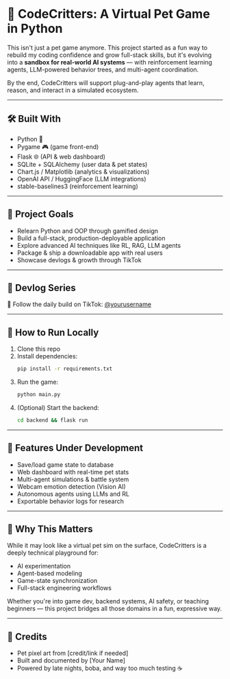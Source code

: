 # 🐾 CodeCritters: A Virtual Pet Game in Python

This isn't just a pet game anymore. This project started as a fun way to rebuild my coding confidence and grow full-stack skills, but it's evolving into a **sandbox for real-world AI systems** — with reinforcement learning agents, LLM-powered behavior trees, and multi-agent coordination.

By the end, CodeCritters will support plug-and-play agents that learn, reason, and interact in a simulated ecosystem.

---

## 🛠️ Built With
- Python 🐍
- Pygame 🎮 (game front-end)
- Flask 🌐 (API & web dashboard)
- SQLite + SQLAlchemy (user data & pet states)
- Chart.js / Matplotlib (analytics & visualizations)
- OpenAI API / HuggingFace (LLM integrations)
- stable-baselines3 (reinforcement learning)

---

## 🎯 Project Goals
- Relearn Python and OOP through gamified design
- Build a full-stack, production-deployable application
- Explore advanced AI techniques like RL, RAG, LLM agents
- Package & ship a downloadable app with real users
- Showcase devlogs & growth through TikTok

---

## 📅 Devlog Series
🎥 Follow the daily build on TikTok: [@yourusername](https://tiktok.com/@yourusername)

---

## 📂 How to Run Locally
1. Clone this repo
2. Install dependencies:
   ```bash
   pip install -r requirements.txt
   ```
3. Run the game:
   ```bash
   python main.py
   ```
4. (Optional) Start the backend:
   ```bash
   cd backend && flask run
   ```

---

## 🧪 Features Under Development
- Save/load game state to database
- Web dashboard with real-time pet stats
- Multi-agent simulations & battle system
- Webcam emotion detection (Vision AI)
- Autonomous agents using LLMs and RL
- Exportable behavior logs for research

---

## 🧠 Why This Matters
While it may look like a virtual pet sim on the surface, CodeCritters is a deeply technical playground for:
- AI experimentation
- Agent-based modeling
- Game-state synchronization
- Full-stack engineering workflows

Whether you're into game dev, backend systems, AI safety, or teaching beginners — this project bridges all those domains in a fun, expressive way.

---

## 🙌 Credits
- Pet pixel art from [credit/link if needed]
- Built and documented by [Your Name]
- Powered by late nights, boba, and way too much testing ☕